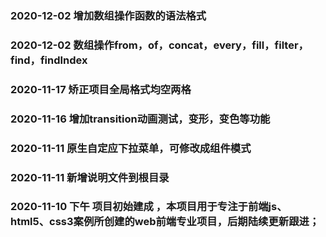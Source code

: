 ### 2020-12-02 增加数组操作函数的语法格式

### 2020-12-02 数组操作from，of，concat，every，fill，filter，find，findIndex

### 2020-11-17 矫正项目全局格式均空两格

### 2020-11-16 增加transition动画测试，变形，变色等功能

### 2020-11-11 原生自定应下拉菜单，可修改成组件模式

### 2020-11-11 新增说明文件到根目录   

### 2020-11-10 下午 项目初始建成 ，本项目用于专注于前端js、html5、css3案例所创建的web前端专业项目，后期陆续更新跟进；
